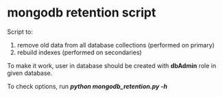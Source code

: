 mongodb retention script
========================

Script to:
1. remove old data from all database collections (performed on primary)
2. rebuild indexes (performed on secondaries)

To make it work, user in database should be created with **dbAdmin** role
in given database.

To check options, run _**python mongodb_retention.py -h**_
